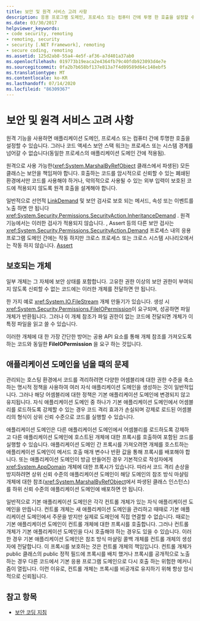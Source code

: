 ```yaml
---
title: 보안 및 원격 서비스 고려 사항
description: 응용 프로그램 도메인, 프로세스 또는 컴퓨터 간에 투명 한 호출을 설정할 수 있도록 하는 원격 작업과 관련 된 보안 고려 사항에 대해 알아봅니다.
ms.date: 03/30/2017
helpviewer_keywords:
- code security, remoting
- remoting, security
- security [.NET Framework], remoting
- secure coding, remoting
ms.assetid: 125d2ab8-55a4-4e5f-af36-a7d401a37ab0
ms.openlocfilehash: 019773b19eaca2e4364fb79c40fdb923093d4e7e
ms.sourcegitcommit: 0fa2b7b658bf137e813a7f4d09589d64c148ebf5
ms.translationtype: MT
ms.contentlocale: ko-KR
ms.lasthandoff: 07/14/2020
ms.locfileid: "86309367"
---
```

# <a name="security-and-remoting-considerations"></a>보안 및 원격 서비스 고려 사항
원격 기능을 사용하면 애플리케이션 도메인, 프로세스 또는 컴퓨터 간에 투명한 호출을 설정할 수 있습니다. 그러나 코드 액세스 보안 스택 워크는 프로세스 또는 시스템 경계를 넘어갈 수 없습니다(동일한 프로세스의 애플리케이션 도메인 간에 적용됨).  
  
 원격으로 사용 가능한(<xref:System.MarshalByRefObject> 클래스에서 파생된) 모든 클래스는 보안을 책임져야 합니다. 호출하는 코드를 암시적으로 신뢰할 수 있는 폐쇄된 환경에서만 코드를 사용해야 하거나, 악의적으로 사용될 수 있는 외부 입력이 보호된 코드에 적용되지 않도록 원격 호출을 설계해야 합니다.  
  
 일반적으로 선언적 [LinkDemand](link-demands.md) 및 보안 검사로 보호 되는 메서드, 속성 또는 이벤트를 노출 하면 안 됩니다 <xref:System.Security.Permissions.SecurityAction.InheritanceDemand> . 원격 기능에서는 이러한 검사가 적용되지 않습니다. , Assert 등의 다른 보안 검사는 <xref:System.Security.Permissions.SecurityAction.Demand> 프로세스 내의 응용 프로그램 도메인 간에는 작동 하지만 크로스 프로세스 또는 크로스 시스템 시나리오에서는 작동 하지 않습니다. [Assert](using-the-assert-method.md)  
  
## <a name="protected-objects"></a>보호되는 개체  
 일부 개체는 그 자체에 보안 상태를 포함합니다. 고유한 권한 이상의 보안 권한이 부여되지 않도록 신뢰할 수 없는 코드에는 이러한 개체를 전달하면 안 됩니다.  
  
 한 가지 예로 <xref:System.IO.FileStream> 개체 만들기가 있습니다. 생성 시 <xref:System.Security.Permissions.FileIOPermission>이 요구되며, 성공하면 파일 개체가 반환됩니다. 그러나 이 개체 참조가 파일 권한이 없는 코드에 전달되면 개체가 이 특정 파일을 읽고 쓸 수 있습니다.  
  
 이러한 개체에 대 한 가장 간단한 방어는 공용 API 요소를 통해 개체 참조를 가져오도록 하는 코드와 동일한 **FileIOPermission** 을 요구 하는 것입니다.  
  
## <a name="application-domain-crossing-issues"></a>애플리케이션 도메인을 넘을 때의 문제  
 관리되는 호스팅 환경에서 코드를 격리하려면 다양한 어셈블리에 대한 권한 수준을 축소하는 명시적 정책을 사용하여 여러 자식 애플리케이션 도메인을 생성하는 것이 일반적입니다. 그러나 해당 어셈블리에 대한 정책은 기본 애플리케이션 도메인에 변경되지 않고 유지됩니다. 자식 애플리케이션 도메인 중 하나가 기본 애플리케이션 도메인에서 어셈블리를 로드하도록 강제할 수 있는 경우 코드 격리 효과가 손실되며 강제로 로드된 어셈블리의 형식이 상위 신뢰 수준으로 코드를 실행할 수 있습니다.  
  
 애플리케이션 도메인은 다른 애플리케이션 도메인에서 어셈블리를 로드하도록 강제하고 다른 애플리케이션 도메인에 호스트된 개체에 대한 프록시를 호출하여 포함된 코드를 실행할 수 있습니다. 애플리케이션 도메인 간 프록시를 가져오려면 개체를 호스트하는 애플리케이션 도메인이 메서드 호출 매개 변수나 반환 값을 통해 프록시를 배포해야 합니다. 또는 애플리케이션 도메인이 방금 만들어진 경우 기본적으로 작성자에게 <xref:System.AppDomain> 개체에 대한 프록시가 있습니다. 따라서 코드 격리 손상을 방지하려면 상위 신뢰 수준의 애플리케이션 도메인이 해당 도메인의 참조 방식 마샬링 개체에 대한 참조(<xref:System.MarshalByRefObject>에서 파생된 클래스 인스턴스)를 하위 신뢰 수준의 애플리케이션 도메인에 배포하면 안 됩니다.  
  
 일반적으로 기본 애플리케이션 도메인은 각각 컨트롤 개체가 있는 자식 애플리케이션 도메인을 만듭니다. 컨트롤 개체는 새 애플리케이션 도메인을 관리하고 때때로 기본 애플리케이션 도메인에서 주문을 받지만 실제로 도메인에 직접 연결할 수 없습니다. 때로는 기본 애플리케이션 도메인이 컨트롤 개체에 대한 프록시를 호출합니다. 그러나 컨트롤 개체가 기본 애플리케이션 도메인을 다시 호출해야 하는 경우도 있을 수 있습니다. 이러한 경우 기본 애플리케이션 도메인은 참조 방식 마샬링 콜백 개체를 컨트롤 개체의 생성자에 전달합니다. 이 프록시를 보호하는 것은 컨트롤 개체의 책임입니다. 컨트롤 개체가 public 클래스의 public 정적 필드에 프록시를 배치 했거나 프록시를 공개적으로 노출 하는 경우 다른 코드에서 기본 응용 프로그램 도메인으로 다시 호출 하는 위험한 메커니즘이 열립니다. 이런 이유로, 컨트롤 개체는 프록시를 비공개로 유지하기 위해 항상 암시적으로 신뢰됩니다.  
  
## <a name="see-also"></a>참고 항목

- [보안 코딩 지침](../../standard/security/secure-coding-guidelines.md)
